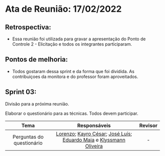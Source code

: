 # Ata de Reunião: 17/02/2022

## Retrospectiva:
- Essa reunião foi utilizada para gravar a apresentação do Ponto de Controle 2 - Elicitação e todos os integrantes participaram.

## Pontos de melhoria:
- Todos gostaram dessa sprint e da forma que foi dividida. As contribuiçoes da monitora e do professor foram aproveitados.

## Sprint 03:
Divisão para a próxima reunião.

Elaborar o questionário para as técnicas. Todos devem participar.

| Tema | Responsáveis | Revisor |
| :-: | :-: | :-: |
| Perguntas do questionário | [Lorenzo][lorenzo-github]; [Kayro César][kayro-github]; [José Luís][jose-github]; [Eduardo Maia][eduardo-github] e [Klyssmann Oliveira][klyssmann-github] | - |







[eduardo-github]:https://github.com/eduardomr
[klyssmann-github]:https://github.com/klyssmannoliveira
[jose-github]:https://github.com/joseluis-rt
[augusto-github]:https://github.com/augustocrmg
[lorenzo-github]:https://github.com/lorenzo7377
[kayro-github]:https://github.com/kayrocesar